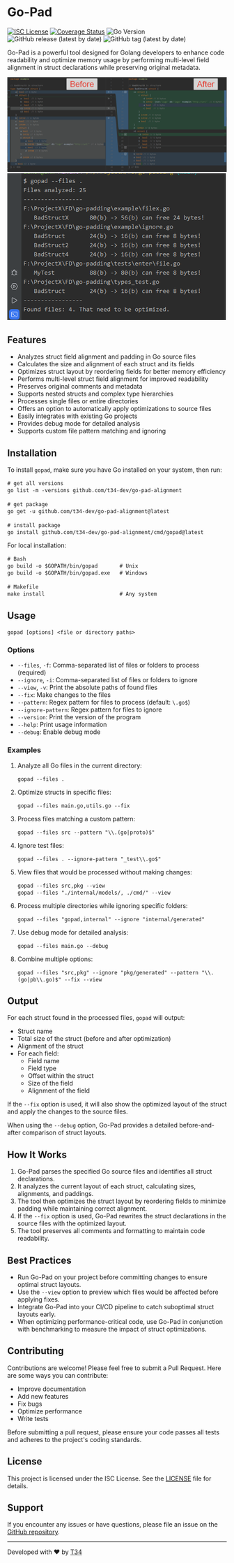 # Go-Pad

[![ISC License](http://img.shields.io/badge/license-ISC-blue.svg)](http://copyfree.org)
[![Coverage Status](https://coveralls.io/repos/github/t34-dev/go-pad-alignment/badge.svg?branch=main&ver=1725014899)](https://coveralls.io/github/t34-dev/go-pad-alignment?branch=main&ver=1725014899)
![Go Version](https://img.shields.io/badge/Go-1.22-blue?logo=go&ver=1725014899)
![GitHub release (latest by date)](https://img.shields.io/github/v/release/t34-dev/go-pad-alignment?ver=1725014899)
![GitHub tag (latest by date)](https://img.shields.io/github/v/tag/t34-dev/go-pad-alignment?sort=semver&style=flat&logo=git&logoColor=white&label=Latest%20Version&color=blue&ver=1725014899)

Go-Pad is a powerful tool designed for Golang developers to enhance code readability and optimize memory usage by performing multi-level field alignment in struct declarations while preserving original metadata.

![Go-Pad Example](./example.png)
![Go-Pad Example2](./example2.png)

## Features

- Analyzes struct field alignment and padding in Go source files
- Calculates the size and alignment of each struct and its fields
- Optimizes struct layout by reordering fields for better memory efficiency
- Performs multi-level struct field alignment for improved readability
- Preserves original comments and metadata
- Supports nested structs and complex type hierarchies
- Processes single files or entire directories
- Offers an option to automatically apply optimizations to source files
- Easily integrates with existing Go projects
- Provides debug mode for detailed analysis
- Supports custom file pattern matching and ignoring

## Installation

To install `gopad`, make sure you have Go installed on your system, then run:

```shell
# get all versions
go list -m -versions github.com/t34-dev/go-pad-alignment

# get package
go get -u github.com/t34-dev/go-pad-alignment@latest

# install package
go install github.com/t34-dev/go-pad-alignment/cmd/gopad@latest
```

For local installation:

```shell
# Bash
go build -o $GOPATH/bin/gopad       # Unix
go build -o $GOPATH/bin/gopad.exe   # Windows

# Makefile
make install                        # Any system
```

## Usage

```
gopad [options] <file or directory paths>
```

### Options

- `--files`, `-f`: Comma-separated list of files or folders to process (required)
- `--ignore`, `-i`: Comma-separated list of files or folders to ignore
- `--view`, `-v`: Print the absolute paths of found files
- `--fix`: Make changes to the files
- `--pattern`: Regex pattern for files to process (default: `\.go$`)
- `--ignore-pattern`: Regex pattern for files to ignore
- `--version`: Print the version of the program
- `--help`: Print usage information
- `--debug`: Enable debug mode

### Examples

1. Analyze all Go files in the current directory:
   ```
   gopad --files .
   ```

2. Optimize structs in specific files:
   ```
   gopad --files main.go,utils.go --fix
   ```

3. Process files matching a custom pattern:
   ```
   gopad --files src --pattern "\\.(go|proto)$"
   ```

4. Ignore test files:
   ```
   gopad --files . --ignore-pattern "_test\\.go$"
   ```

5. View files that would be processed without making changes:
   ```
   gopad --files src,pkg --view
   gopad --files "./internal/models/, ./cmd/" --view
   ```

6. Process multiple directories while ignoring specific folders:
   ```
   gopad --files "gopad,internal" --ignore "internal/generated"
   ```

7. Use debug mode for detailed analysis:
   ```
   gopad --files main.go --debug
   ```

8. Combine multiple options:
   ```
   gopad --files "src,pkg" --ignore "pkg/generated" --pattern "\\.(go|pb\\.go)$" --fix --view
   ```

## Output

For each struct found in the processed files, `gopad` will output:

- Struct name
- Total size of the struct (before and after optimization)
- Alignment of the struct
- For each field:
  - Field name
  - Field type
  - Offset within the struct
  - Size of the field
  - Alignment of the field

If the `--fix` option is used, it will also show the optimized layout of the struct and apply the changes to the source files.

When using the `--debug` option, Go-Pad provides a detailed before-and-after comparison of struct layouts.

## How It Works

1. Go-Pad parses the specified Go source files and identifies all struct declarations.
2. It analyzes the current layout of each struct, calculating sizes, alignments, and paddings.
3. The tool then optimizes the struct layout by reordering fields to minimize padding while maintaining correct alignment.
4. If the `--fix` option is used, Go-Pad rewrites the struct declarations in the source files with the optimized layout.
5. The tool preserves all comments and formatting to maintain code readability.

## Best Practices

- Run Go-Pad on your project before committing changes to ensure optimal struct layouts.
- Use the `--view` option to preview which files would be affected before applying fixes.
- Integrate Go-Pad into your CI/CD pipeline to catch suboptimal struct layouts early.
- When optimizing performance-critical code, use Go-Pad in conjunction with benchmarking to measure the impact of struct optimizations.

## Contributing

Contributions are welcome! Please feel free to submit a Pull Request. Here are some ways you can contribute:

- Improve documentation
- Add new features
- Fix bugs
- Optimize performance
- Write tests

Before submitting a pull request, please ensure your code passes all tests and adheres to the project's coding standards.

## License

This project is licensed under the ISC License. See the [LICENSE](LICENSE) file for details.

## Support

If you encounter any issues or have questions, please file an issue on the [GitHub repository](https://github.com/t34-dev/go-pad-alignment/issues).

---

Developed with ❤️ by [T34](https://github.com/t34-dev)
